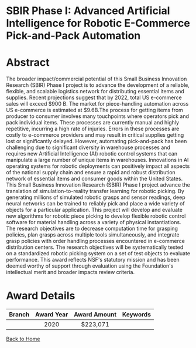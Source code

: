 
SBIR Phase I: Advanced Artificial Intelligence for Robotic E-Commerce Pick-and-Pack Automation
==============================================================================================

# Abstract


The broader impact/commercial potential of this Small Business Innovation Research (SBIR) Phase I project is to advance the development of a reliable, flexible, and scalable logistics network for distributing essential items and supplies. Recent projections suggest that by 2022, total US e-commerce sales will exceed $900 B. The market for piece-handling automation across US e-commerce is estimated at $9.6B.The process for getting items from producer to consumer involves many touchpoints where operators pick and pack individual items. These processes are currently manual and highly repetitive, incurring a high rate of injuries. Errors in these processes are costly to e-commerce providers and may result in critical supplies getting lost or significantly delayed. However, automating pick-and-pack has been challenging due to significant diversity in warehouse processes and requires new Artificial Intelligence (AI) robotic control systems that can manipulate a large number of unique items in warehouses. Innovations in AI operating systems for robotic deployments can positively impact all aspects of the national supply chain and ensure a rapid and robust distribution network of essential items and consumer goods within the United States. This Small Business Innovation Research (SBIR) Phase I project advance the translation of simulation-to-reality transfer learning for robotic picking. By generating millions of simulated robotic grasps and sensor readings, deep neural networks can be trained to reliably pick and place a wide variety of objects for a particular application. This project will develop and evaluate new algorithms for robotic piece picking to develop flexible robotic control software for material handling across a variety of physical instantiations. The research objectives are to decrease computation time for grasping policies, plan grasps across multiple tools simultaneously, and integrate grasp policies with order handling processes encountered in e-commerce distribution centers. The research objectives will be systematically tested on a standardized robotic picking system on a set of test objects to evaluate performance. This award reflects NSF's statutory mission and has been deemed worthy of support through evaluation using the Foundation's intellectual merit and broader impacts review criteria.  

# Award Details

|Branch|Award Year|Award Amount|Keywords|
| :---: | :---: | :---: | :---: |
||2020|$223,071||
  
  


[Back to Home](https://github.com/chrischow/dod_sbir_awards/JT/#620)